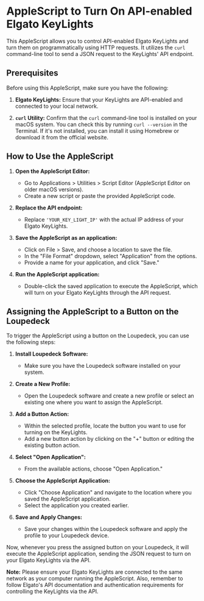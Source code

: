 # AppleScript to Turn On API-enabled Elgato KeyLights

This AppleScript allows you to control API-enabled Elgato KeyLights and turn them on programmatically using HTTP requests. It utilizes the `curl` command-line tool to send a JSON request to the KeyLights' API endpoint.

## Prerequisites

Before using this AppleScript, make sure you have the following:

1. **Elgato KeyLights:** Ensure that your KeyLights are API-enabled and connected to your local network.

2. **`curl` Utility:** Confirm that the `curl` command-line tool is installed on your macOS system. You can check this by running `curl --version` in the Terminal. If it's not installed, you can install it using Homebrew or download it from the official website.

## How to Use the AppleScript

1. **Open the AppleScript Editor:**
   - Go to Applications > Utilities > Script Editor (AppleScript Editor on older macOS versions).
   - Create a new script or paste the provided AppleScript code.

2. **Replace the API endpoint:**
   - Replace `'YOUR_KEY_LIGHT_IP'` with the actual IP address of your Elgato KeyLights.

3. **Save the AppleScript as an application:**
   - Click on File > Save, and choose a location to save the file.
   - In the "File Format" dropdown, select "Application" from the options.
   - Provide a name for your application, and click "Save."

4. **Run the AppleScript application:**
   - Double-click the saved application to execute the AppleScript, which will turn on your Elgato KeyLights through the API request.

## Assigning the AppleScript to a Button on the Loupedeck

To trigger the AppleScript using a button on the Loupedeck, you can use the following steps:

1. **Install Loupedeck Software:**
   - Make sure you have the Loupedeck software installed on your system.

2. **Create a New Profile:**
   - Open the Loupedeck software and create a new profile or select an existing one where you want to assign the AppleScript.

3. **Add a Button Action:**
   - Within the selected profile, locate the button you want to use for turning on the KeyLights.
   - Add a new button action by clicking on the "+" button or editing the existing button action.

4. **Select "Open Application":**
   - From the available actions, choose "Open Application."

5. **Choose the AppleScript Application:**
   - Click "Choose Application" and navigate to the location where you saved the AppleScript application.
   - Select the application you created earlier.

6. **Save and Apply Changes:**
   - Save your changes within the Loupedeck software and apply the profile to your Loupedeck device.

Now, whenever you press the assigned button on your Loupedeck, it will execute the AppleScript application, sending the JSON request to turn on your Elgato KeyLights via the API.

**Note:** Please ensure your Elgato KeyLights are connected to the same network as your computer running the AppleScript. Also, remember to follow Elgato's API documentation and authentication requirements for controlling the KeyLights via the API.
